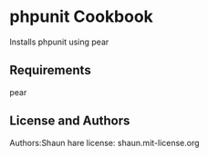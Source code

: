 phpunit Cookbook
================
Installs phpunit using pear


Requirements
------------
pear


License and Authors
-------------------
Authors:Shaun hare 
license: shaun.mit-license.org
